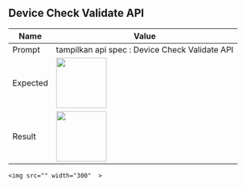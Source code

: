 ## Device Check Validate API
|Name|Value|
|--|--|
|Prompt|tampilkan api spec : Device Check Validate API|
|Expected|<img src="https://github.com/user-attachments/assets/ebfd8b5b-40e0-4c10-a860-e7d86bad7be6" width="100"  >|
|Result|<img src="https://github.com/user-attachments/assets/a1ff685c-e768-40dc-bf6c-035eb1698600" width="100"  >|

```
<img src="" width="300"  >
```
